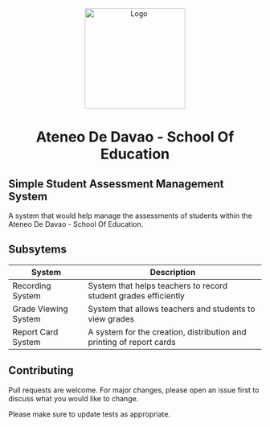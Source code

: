  <div align="center">
    <img src="https://i.ibb.co/mHw4WqW/download.png" alt="Logo" width="200">
  <h1 align="center"> Ateneo De Davao - School Of Education</h1>
</div>




## Simple Student Assessment Management System

A system that would help manage the assessments of students within the Ateneo De Davao - School Of Education.






## Subsytems

| System                         | Description                                                          |
| ---------------------          | -------------------------------------------------------              |
| Recording System               | System that helps teachers to record student grades efficiently      |
| Grade Viewing System           | System that allows teachers and students to view grades              |
| Report Card System             | A system for the creation, distribution and printing of report cards |




## Contributing
Pull requests are welcome. For major changes, please open an issue first to discuss what you would like to change.

Please make sure to update tests as appropriate.

